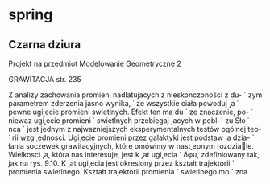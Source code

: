 ﻿# spring

## Czarna dziura
Projekt na przedmiot Modelowanie Geometryczne 2

GRAWITACJA str. 235

Z analizy zachowania promieni nadlatujacych z nieskonczoności z du- ´
zym parametrem zderzenia jasno wynika, ˙ ze wszystkie ciała powoduj ˛a ˙
pewne ugi˛ecie promieni swietlnych. Efekt ten ma du ´ ze znaczenie, po- ˙
niewaz ugi˛ecie promieni ˙ swietlnych przebiegaj ˛acych w pobli ´ zu Sło ˙ nca ´
jest jednym z najwazniejszych eksperymentalnych testów ogólnej teo- ˙
rii wzgl˛ednosci. Ugi˛ecie promieni przez galaktyki jest podstaw ˛a dzia- ´
łania soczewek grawitacyjnych, które omówimy w nast˛epnym rozdziale. Wielkosci ˛a, która nas interesuje, jest k ˛at ugi˛ecia ´ δφu, zdefiniowany
tak, jak na rys. 9.10. K ˛at ugi˛ecia jest okreslony przez kształt trajektorii ´
promienia swietlnego. Kształt trajektorii promienia ´ swietlnego mo ´ zna